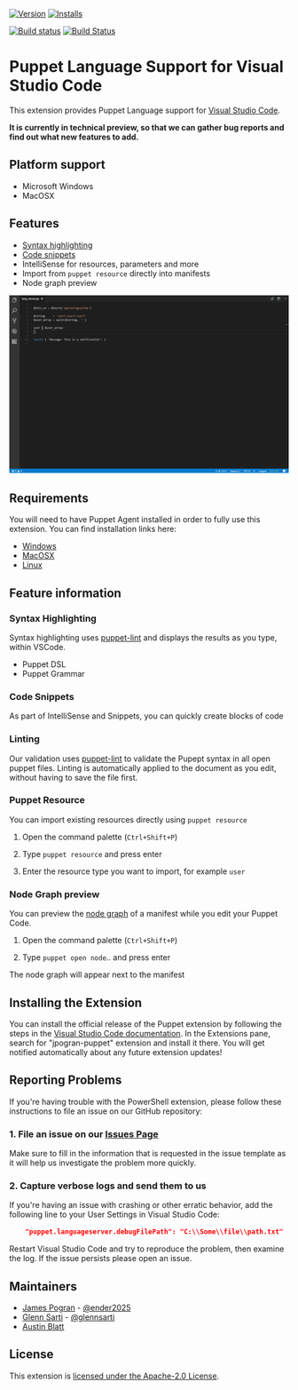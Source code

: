 
[![Version](https://vsmarketplacebadge.apphb.com/version/jpogran.Puppet.svg)](https://marketplace.visualstudio.com/items?itemName=jpogran.Puppet)
[![Installs](https://vsmarketplacebadge.apphb.com/installs-short/jpogran.Puppet.svg)](https://marketplace.visualstudio.com/items?itemName=jpogran.Puppet)

[![Build status](https://ci.appveyor.com/api/projects/status/kwt06e0lgs70us4c?svg=true)](https://ci.appveyor.com/project/jpogran/puppet-vscode) [![Build Status](https://travis-ci.org/jpogran/puppet-vscode.svg?branch=master)](https://travis-ci.org/jpogran/puppet-vscode)

# Puppet Language Support for Visual Studio Code

This extension provides Puppet Language support for [Visual Studio Code](https://code.visualstudio.com/).

**It is currently in technical preview, so that we can gather bug reports and find out what new features to add.**

## Platform support

- Microsoft Windows
- MacOSX

## Features

- [Syntax highlighting](#Syntax_Highlighting)
- [Code snippets](#Code_snippets)
- IntelliSense for resources, parameters and more
- Import from `puppet resource` directly into manifests
- Node graph preview


![Example of features](docs/assets/language_server.gif)

## Requirements

You will need to have Puppet Agent installed in order to fully use this extension. You can find installation links here:

* [Windows](https://docs.puppet.com/puppet/4.10/install_windows.html)
* [MacOSX](https://docs.puppet.com/puppet/4.10/install_osx.html)
* [Linux](https://docs.puppet.com/puppet/4.10/install_linux.html)

## Feature information

### Syntax Highlighting

Syntax highlighting uses [puppet-lint](https://github.com/rodjek/puppet-lint) and displays the results as you type, within VSCode.

- Puppet DSL
- Puppet Grammar

### Code Snippets

As part of IntelliSense and Snippets, you can quickly create blocks of code

### Linting

Our validation uses [puppet-lint](https://github.com/rodjek/puppet-lint) to validate the Pupept syntax in all open puppet files. Linting is automatically applied to the document as you edit, without having to save the file first.

### Puppet Resource

You can import existing resources directly using `puppet resource`

1. Open the command palette (`Ctrl+Shift+P`)

2. Type `puppet resource` and press enter

3. Enter the resource type you want to import, for example `user`

### Node Graph preview

You can preview the [node graph](https://puppet.com/blog/visualize-your-infrastructure-models) of a manifest while you edit your Puppet Code.

1. Open the command palette (`Ctrl+Shift+P`)

2. Type `puppet open node`.. and press enter

The node graph will appear next to the manifest

## Installing the Extension

You can install the official release of the Puppet extension by following the steps
in the [Visual Studio Code documentation](https://code.visualstudio.com/docs/editor/extension-gallery).
In the Extensions pane, search for "jpogran-puppet" extension and install it there.  You will
get notified automatically about any future extension updates!

## Reporting Problems

If you're having trouble with the PowerShell extension, please follow these instructions
to file an issue on our GitHub repository:

### 1. File an issue on our [Issues Page](https://github.com/PowerShell/vscode-powershell/issues)

Make sure to fill in the information that is requested in the issue template as it
will help us investigate the problem more quickly.

### 2. Capture verbose logs and send them to us

If you're having an issue with crashing or other erratic behavior, add the following
line to your User Settings in Visual Studio Code:

```json
    "puppet.languageserver.debugFilePath": "C:\\Some\\file\\path.txt"
```

Restart Visual Studio Code and try to reproduce the problem, then examine the log. If the issue persists please open an issue.

## Maintainers

- [James Pogran](https://github.com/jpogran) - [@ender2025](http://twitter.com/ender2025)
- [Glenn Sarti](https://github.com/glennsarti) - [@glennsarti](http://twitter.com/glennsarti)
- [Austin Blatt](https://github.com/austb)

## License

This extension is [licensed under the Apache-2.0 License](LICENSE.txt).